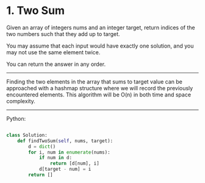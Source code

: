 # 1. Two Sum

Given an array of integers nums and an integer target, return indices of the
two numbers such that they add up to target.

You may assume that each input would have exactly one solution, and you may not
use the same element twice.

You can return the answer in any order.

---

Finding the two elements in the array that sums to target value can be
approached with a hashmap structure where we will record the previously
encountered elements. This algorithm will be O(n) in both time and space
complexity.

---

Python:

```python

class Solution:
    def findTwoSum(self, nums, target):
        d = dict()
        for i, num in enumerate(nums):
            if num in d:
                return [d[num], i]
            d[target - num] = i
        return []
```
